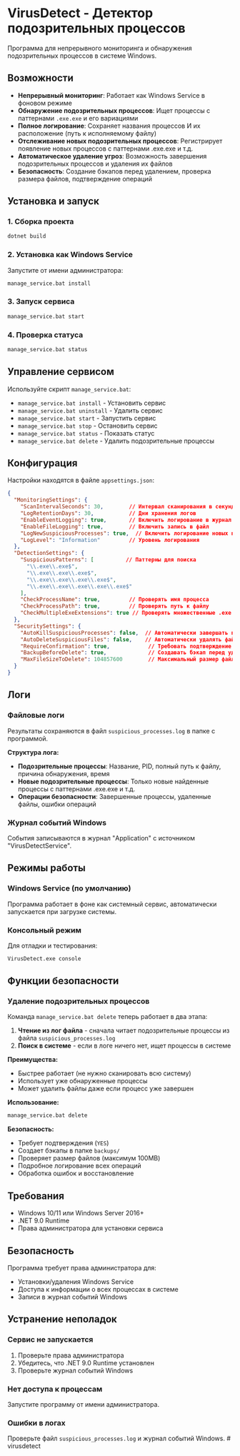 # VirusDetect - Детектор подозрительных процессов

Программа для непрерывного мониторинга и обнаружения подозрительных процессов в системе Windows.

## Возможности

- **Непрерывный мониторинг**: Работает как Windows Service в фоновом режиме
- **Обнаружение подозрительных процессов**: Ищет процессы с паттернами `.exe.exe` и его вариациями
- **Полное логирование**: Сохраняет названия процессов И их расположение (путь к исполняемому файлу)
- **Отслеживание новых подозрительных процессов**: Регистрирует появление новых процессов с паттернами .exe.exe и т.д.
- **Автоматическое удаление угроз**: Возможность завершения подозрительных процессов и удаления их файлов
- **Безопасность**: Создание бэкапов перед удалением, проверка размера файлов, подтверждение операций

## Установка и запуск

### 1. Сборка проекта
```bash
dotnet build
```

### 2. Установка как Windows Service
Запустите от имени администратора:
```bash
manage_service.bat install
```

### 3. Запуск сервиса
```bash
manage_service.bat start
```

### 4. Проверка статуса
```bash
manage_service.bat status
```

## Управление сервисом

Используйте скрипт `manage_service.bat`:

- `manage_service.bat install` - Установить сервис
- `manage_service.bat uninstall` - Удалить сервис  
- `manage_service.bat start` - Запустить сервис
- `manage_service.bat stop` - Остановить сервис
- `manage_service.bat status` - Показать статус
- `manage_service.bat delete` - Удалить подозрительные процессы

## Конфигурация

Настройки находятся в файле `appsettings.json`:

```json
{
  "MonitoringSettings": {
    "ScanIntervalSeconds": 30,        // Интервал сканирования в секундах
    "LogRetentionDays": 30,           // Дни хранения логов
    "EnableEventLogging": true,       // Включить логирование в журнал событий
    "EnableFileLogging": true,        // Включить запись в файл
    "LogNewSuspiciousProcesses": true,  // Включить логирование новых подозрительных процессов
    "LogLevel": "Information"         // Уровень логирования
  },
  "DetectionSettings": {
    "SuspiciousPatterns": [          // Паттерны для поиска
      "\\.exe\\.exe$",
      "\\.exe\\.exe\\.exe$",
      "\\.exe\\.exe\\.exe\\.exe$",
      "\\.exe\\.exe\\.exe\\.exe\\.exe$"
    ],
    "CheckProcessName": true,         // Проверять имя процесса
    "CheckProcessPath": true,         // Проверять путь к файлу
    "CheckMultipleExeExtensions": true // Проверять множественные .exe
  },
  "SecuritySettings": {
    "AutoKillSuspiciousProcesses": false,  // Автоматически завершать подозрительные процессы
    "AutoDeleteSuspiciousFiles": false,    // Автоматически удалять файлы
    "RequireConfirmation": true,            // Требовать подтверждение операций
    "BackupBeforeDelete": true,             // Создавать бэкап перед удалением
    "MaxFileSizeToDelete": 104857600        // Максимальный размер файла для удаления (100MB)
  }
}
```

## Логи

### Файловые логи
Результаты сохраняются в файл `suspicious_processes.log` в папке с программой.

**Структура лога:**
- **Подозрительные процессы**: Название, PID, полный путь к файлу, причина обнаружения, время
- **Новые подозрительные процессы**: Только новые найденные процессы с паттернами .exe.exe и т.д.
- **Операции безопасности**: Завершенные процессы, удаленные файлы, ошибки операций

### Журнал событий Windows
События записываются в журнал "Application" с источником "VirusDetectService".

## Режимы работы

### Windows Service (по умолчанию)
Программа работает в фоне как системный сервис, автоматически запускается при загрузке системы.

### Консольный режим
Для отладки и тестирования:
```bash
VirusDetect.exe console
```

## Функции безопасности

### Удаление подозрительных процессов
Команда `manage_service.bat delete` теперь работает в два этапа:

1. **Чтение из лог файла** - сначала читает подозрительные процессы из файла `suspicious_processes.log`
2. **Поиск в системе** - если в логе ничего нет, ищет процессы в системе

**Преимущества:**
- Быстрее работает (не нужно сканировать всю систему)
- Использует уже обнаруженные процессы
- Может удалить файлы даже если процесс уже завершен

**Использование:**
```bash
manage_service.bat delete
```

**Безопасность:**
- Требует подтверждения (`YES`)
- Создает бэкапы в папке `backups/`
- Проверяет размер файлов (максимум 100MB)
- Подробное логирование всех операций
- Обработка ошибок и восстановление

## Требования

- Windows 10/11 или Windows Server 2016+
- .NET 9.0 Runtime
- Права администратора для установки сервиса

## Безопасность

Программа требует права администратора для:
- Установки/удаления Windows Service
- Доступа к информации о всех процессах в системе
- Записи в журнал событий Windows

## Устранение неполадок

### Сервис не запускается
1. Проверьте права администратора
2. Убедитесь, что .NET 9.0 Runtime установлен
3. Проверьте журнал событий Windows

### Нет доступа к процессам
Запустите программу от имени администратора.

### Ошибки в логах
Проверьте файл `suspicious_processes.log` и журнал событий Windows.
#   v i r u s d e t e c t  
 